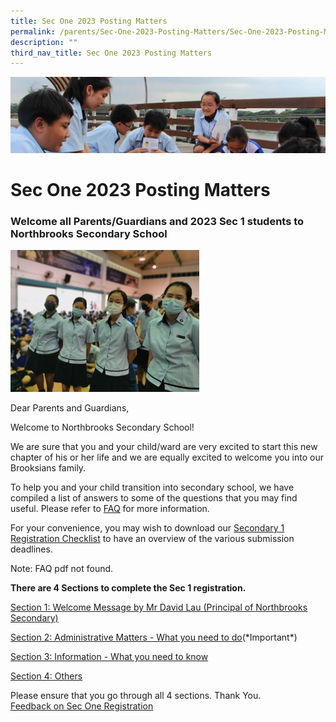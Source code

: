 ```yaml
---
title: Sec One 2023 Posting Matters
permalink: /parents/Sec-One-2023-Posting-Matters/Sec-One-2023-Posting-Matters/
description: ""
third_nav_title: Sec One 2023 Posting Matters
---
```

![](/images/Parentsbanner.jpg)

Sec One 2023 Posting Matters
============================

### Welcome all Parents/Guardians and 2023 Sec 1 students to Northbrooks Secondary School


<img src="/images/cover%20picture.jpg" style="width:60%">

Dear Parents and Guardians,   
  
Welcome to Northbrooks Secondary School!   
  
We are sure that you and your child/ward are very excited to start this new chapter of his or her life and we are equally excited to welcome you into our Brooksians family.   
  
To help you and your child transition into secondary school, we have compiled a list of answers to some of the questions that you may find useful. Please refer to [FAQ](https://northbrookssec.moe.edu.sg/qql/slot/u162/People/Parents/FAQ.pdf) for more information.

  

For your convenience, you may wish to download our [Secondary 1 Registration Checklist](/files/Checklist.pdf) to have an overview of the various submission deadlines.

 Note: FAQ pdf not found.  

<b>There are 4 Sections to complete the Sec 1 registration.</b>

[Section 1: Welcome Message by Mr David Lau (Principal of Northbrooks Secondary)](/parents/Sec-One-2023-Posting-Matters/Section-1-Welcome-Message-by-Mr-David-Lau/)

[Section 2: Administrative Matters - What you need to do](/parents/Sec-One-2023-Posting-Matters/Section-2-Administrative-Matters-What-you-need-to-do/)(\*Important\*)

[Section 3: Information - What you need to know](/parents/Sec-One-2023-Posting-Matters/section-3-what-you-need-to-know/)

[Section 4: Others](/parents/Sec-One-2023-Posting-Matters/Section-4-Others/)

Please ensure that you go through all 4 sections. Thank You. <br>
[Feedback on Sec One Registration](https://form.gov.sg/639f259fcf15ee001277e690)
